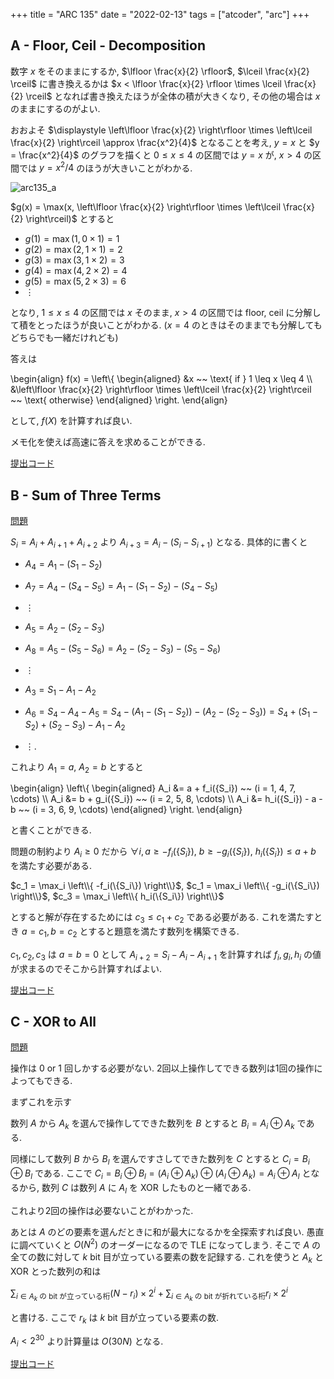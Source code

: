 +++
title = "ARC 135"
date = "2022-02-13"
tags = ["atcoder", "arc"]
+++



## A - Floor, Ceil - Decomposition

数字 $x$ をそのままにするか, $\lfloor \frac{x}{2} \rfloor$, $\lceil \frac{x}{2} \rceil$ に書き換えるかは
$x < \lfloor \frac{x}{2} \rfloor \times \lceil \frac{x}{2} \rceil$ となれば書き換えたほうが全体の積が大きくなり,
その他の場合は $x$ のままにするのがよい.

おおよそ $\displaystyle \left\lfloor \frac{x}{2} \right\rfloor \times \left\lceil \frac{x}{2} \right\rceil \approx \frac{x^2}{4}$ となることを考え,
$y = x$ と $y = \frac{x^2}{4}$ のグラフを描くと $0 \leq x \leq 4$ の区間では $y = x$ が,
$x > 4$ の区間では $y = x^2 / 4$ のほうが大きいことがわかる.

![arc135_a](/images/atcoder/arc/135/arc135_a.png)

$g(x) = \max(x, \left\lfloor \frac{x}{2} \right\rfloor \times \left\lceil \frac{x}{2} \right\rceil)$ とすると

- $g(1) = \max(1, 0 \times 1) = 1$
- $g(2) = \max(2, 1 \times 1) = 2$
- $g(3) = \max(3, 1 \times 2) = 3$
- $g(4) = \max(4, 2 \times 2) = 4$
- $g(5) = \max(5, 2 \times 3) = 6$
- $\vdots$

となり, $1 \leq x \leq 4$ の区間では $x$ そのまま,
$x > 4$ の区間では floor, ceil に分解して積をとったほうが良いことがわかる.
($x = 4$ のときはそのままでも分解してもどちらでも一緒だけれども)

答えは

\begin{align}
    f(x) =
    \left\\{
        \begin{aligned}
            &x ~~ \text{ if } 1 \leq x \leq 4 \\\\
            &\left\lfloor \frac{x}{2} \right\rfloor \times \left\lceil \frac{x}{2} \right\rceil ~~ \text{ otherwise}
        \end{aligned}
    \right.
\end{align}

として, $f(X)$ を計算すれば良い.

メモ化を使えば高速に答えを求めることができる.

[提出コード](https://atcoder.jp/contests/arc135/submissions/29317661)

## B - Sum of Three Terms

[問題](https://atcoder.jp/contests/arc135/tasks/arc135_b)

$S_i = A_i + A_{i+1} + A_{i+2}$ より
$A_{i+3} = A_i - (S_i - S_{i+1})$ となる.
具体的に書くと

- $A_4 = A_1 - (S_1 - S_2)$
- $A_7 = A_4 - (S_4 - S_5) = A_1 - (S_1 - S_2) - (S_4 - S_5)$
- $\vdots$

- $A_5 = A_2 - (S_2 - S_3)$
- $A_8 = A_5 - (S_5 - S_6) = A_2 - (S_2 - S_3) - (S_5 - S_6)$
- $\vdots$

- $A_3 = S_1 - A_1 - A_2$
- $A_6 = S_4 - A_4 - A_5 = S_4 - (A_1 - (S_1 - S_2)) - (A_2 - (S_2 - S_3)) = S_4 + (S_1 - S_2) + (S_2 - S_3) - A_1 - A_2$
- $\vdots$.

これより $A_1 = a$, $A_2 = b$ とすると

\begin{align}
    \left\\{
        \begin{aligned}
            A_i &= a + f_i(\{S_i\}) ~~ (i = 1, 4, 7, \cdots) \\\\
            A_i &= b + g_i(\{S_i\}) ~~ (i = 2, 5, 8, \cdots) \\\\
            A_i &= h_i(\{S_i\}) - a - b ~~ (i = 3, 6, 9, \cdots)
        \end{aligned}
    \right.
\end{align}

と書くことができる.

問題の制約より $A_i \geq 0$ だから
$\forall i, a \geq -f_i(\{S_i\}),~ b \geq - g_i(\{S_i\}),~ h_i(\{S_i\}) \leq a + b$
を満たす必要がある.

$c_1 = \max_i \left\\{ -f_i(\{S_i\}) \right\\}$, $c_1 = \max_i \left\\{ -g_i(\{S_i\}) \right\\}$,
$c_3 = \max_i \left\\{ h_i(\{S_i\}) \right\\}$

とすると解が存在するためには $c_3 \leq c_1 + c_2$ である必要がある.
これを満たすとき $a = c_1, b = c_2$ とすると題意を満たす数列を構築できる.

$c_1, c_2, c_3$ は $a = b = 0$ として $A_{i+2} = S_i - A_i - A_{i+1}$ を計算すれば
$f_i, g_i, h_i$ の値が求まるのでそこから計算すればよい.

[提出コード](https://atcoder.jp/contests/arc135/submissions/29337582)

## C - XOR to All

[問題](https://atcoder.jp/contests/arc135/tasks/arc135_c)

操作は 0 or 1 回しかする必要がない. 2回以上操作してできる数列は1回の操作によってもできる.

まずこれを示す

数列 $A$ から $A_k$ を選んで操作してできた数列を $B$ とすると $B_i = A_i \oplus A_k$ である.

同様にして数列 $B$ から $B_l$ を選んですさしてできた数列を $C$ とすると $C_i = B_i \oplus B_l$ である.
ここで $C_i = B_i \oplus B_l = (A_i \oplus A_k) \oplus (A_l \oplus A_k) = A_i \oplus A_l$
となるから, 数列 $C$ は数列 $A$ に $A_l$ を XOR したものと一緒である.

これより2回の操作は必要ないことがわかった.

あとは $A$ のどの要素を選んだときに和が最大になるかを全探索すれば良い.
愚直に調べていくと $O(N^2)$ のオーダーになるので TLE になってしまう.
そこで $A$ の全ての数に対して $k$ bit 目が立っている要素の数を記録する.
これを使うと $A_k$ と XOR とった数列の和は

$\displaystyle \sum_{i \in A_k \text{ の bit が立っている桁}} (N - r_i) \times 2^i + \sum_{i \in A_k \text{ の bit が折れている桁}} r_i \times 2^i$

と書ける. ここで $r_k$ は $k$ bit 目が立っている要素の数.

$A_i < 2^{30}$ より計算量は $O(30 N)$ となる.

[提出コード](https://atcoder.jp/contests/arc135/submissions/29338202)
